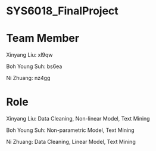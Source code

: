 # SYS6018_FinalProject
#

# Team Member 
Xinyang Liu: xl9qw

Boh Young Suh: bs6ea

Ni Zhuang: nz4gg

# Role
Xinyang Liu: Data Cleaning, Non-linear Model, Text Mining

Boh Young Suh: Non-parametric Model, Text Mining

Ni Zhuang: Data Cleaning, Linear Model, Text Mining
